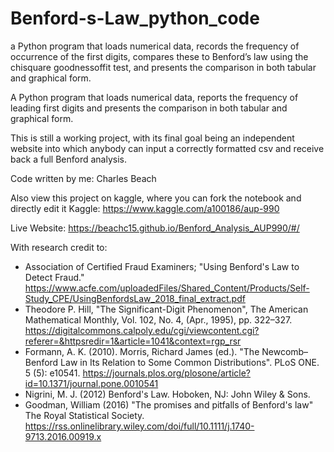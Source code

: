 # Benford-s-Law_python_code
a Python program that loads numerical data, records the frequency of occurrence of the first digits, compares these to Benford’s law using the chisquare goodnessoffit test, and presents the comparison in both tabular and graphical form.

A Python program that loads numerical data, reports the frequency of
leading first digits and presents the comparison in both tabular and
graphical form.

This is still a working project, with its final goal being an independent website into which anybody can input a correctly formatted csv and receive back a full Benford analysis.

Code written by me: Charles Beach

Also view this project on kaggle, where you can fork the notebook and directly edit it
Kaggle: https://www.kaggle.com/a100186/aup-990

Live Website: https://beachc15.github.io/Benford_Analysis_AUP990/#/

With research credit to:
 - Association of Certified Fraud Examiners; "Using Benford's Law to Detect Fraud." https://www.acfe.com/uploadedFiles/Shared_Content/Products/Self-Study_CPE/UsingBenfordsLaw_2018_final_extract.pdf
 - Theodore P. Hill, "The Significant-Digit Phenomenon", The American Mathematical Monthly, Vol. 102, No. 4, (Apr., 1995), pp. 322–327. https://digitalcommons.calpoly.edu/cgi/viewcontent.cgi?referer=&httpsredir=1&article=1041&context=rgp_rsr
 - Formann, A. K. (2010). Morris, Richard James (ed.). "The Newcomb–Benford Law in Its Relation to Some Common Distributions". PLoS ONE. 5 (5): e10541. https://journals.plos.org/plosone/article?id=10.1371/journal.pone.0010541
 - Nigrini, M. J. (2012) Benford's Law. Hoboken, NJ: John Wiley & Sons.
 - Goodman, William (2016) "The promises and pitfalls of Benford's law" The Royal Statistical Society. https://rss.onlinelibrary.wiley.com/doi/full/10.1111/j.1740-9713.2016.00919.x

